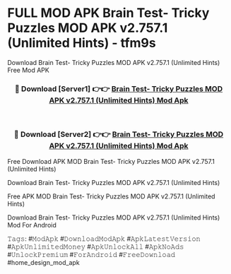 # FULL MOD APK Brain Test- Tricky Puzzles MOD APK v2.757.1 (Unlimited Hints) - tfm9s
Download Brain Test- Tricky Puzzles MOD APK v2.757.1 (Unlimited Hints) Free Mod APK

<div align="center">
<h3>🔴 Download [Server1] 👉👉 <a href="https://apk-comot.site?title=Brain_Test-_Tricky_Puzzles_MOD_APK_v2.757.1_(Unlimited_Hints)">Brain Test- Tricky Puzzles MOD APK v2.757.1 (Unlimited Hints) Mod Apk</a></h3><br>

<h3>🔴 Download [Server2] 👉👉 <a href="https://apk-comot.site?title=Brain_Test-_Tricky_Puzzles_MOD_APK_v2.757.1_(Unlimited_Hints)">Brain Test- Tricky Puzzles MOD APK v2.757.1 (Unlimited Hints) Mod Apk</a></h3>
</div>


Free Download APK MOD Brain Test- Tricky Puzzles MOD APK v2.757.1 (Unlimited Hints)

Download Brain Test- Tricky Puzzles MOD APK v2.757.1 (Unlimited Hints) 

Free APK MOD Brain Test- Tricky Puzzles MOD APK v2.757.1 (Unlimited Hints) 

Download Brain Test- Tricky Puzzles MOD APK v2.757.1 (Unlimited Hints) Mod For Android

𝚃𝚊𝚐𝚜: #𝙼𝚘𝚍𝙰𝚙𝚔 #𝙳𝚘𝚠𝚗𝚕𝚘𝚊𝚍𝙼𝚘𝚍𝙰𝚙𝚔 #𝙰𝚙𝚔𝙻𝚊𝚝𝚎𝚜𝚝𝚅𝚎𝚛𝚜𝚒𝚘𝚗 #𝙰𝚙𝚔𝚄𝚗𝚕𝚒𝚖𝚒𝚝𝚎𝚍𝙼𝚘𝚗𝚎𝚢 #𝙰𝚙𝚔𝚄𝚗𝚕𝚘𝚌𝚔𝙰𝚕𝚕 #𝙰𝚙𝚔𝙽𝚘𝙰𝚍𝚜 #𝚄𝚗𝚕𝚘𝚌𝚔𝙿𝚛𝚎𝚖𝚒𝚞𝚖 #𝙵𝚘𝚛𝙰𝚗𝚍𝚛𝚘𝚒𝚍 #𝙵𝚛𝚎𝚎𝙳𝚘𝚠𝚗𝚕𝚘𝚊𝚍 #home_design_mod_apk